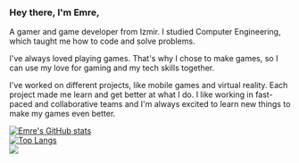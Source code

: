 ### Hey there, I'm Emre,
A gamer and game developer from Izmir. I studied Computer Engineering, which taught me how to code and solve problems.

I've always loved playing games. That's why I chose to make games, so I can use my love for gaming and my tech skills together.

I've worked on different projects, like mobile games and virtual reality. Each project made me learn and get better at what I do. I like working in fast-paced and collaborative teams and I'm always excited to learn new things to make my games even better.  

[![Emre's GitHub stats](https://github-readme-stats.vercel.app/api?username=idyne)](https://github.com/anuraghazra/github-readme-stats)  
[![Top Langs](https://github-readme-stats.vercel.app/api/top-langs/?username=idyne)](https://github.com/anuraghazra/github-readme-stats)  
![](https://komarev.com/ghpvc/?username=idyne)  
<!--
**idyne/idyne** is a ✨ _special_ ✨ repository because its `README.md` (this file) appears on your GitHub profile.

Here are some ideas to get you started:

- 🔭 I’m currently working on ...
- 🌱 I’m currently learning ...
- 👯 I’m looking to collaborate on ...
- 🤔 I’m looking for help with ...
- 💬 Ask me about ...
- 📫 How to reach me: ...
- 😄 Pronouns: ...
- ⚡ Fun fact: ...
-->
